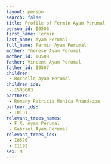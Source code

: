 ```yaml
---
layout: person
search: false
title: Profile of Fermin Ayam Perumal
person_id: I0506
first_name: Fermin
last_name: Ayam Perumal
full_name: Fermin Ayam Perumal
mother: Therese Ayam Perumal
mother_id: I0508
father: Vincent Ayam Perumal
father_id: I0507
children:
 - Rochelle Ayam Perumal
children_ids:
 - I500003
partners:
 - Romany Patricia Monica Anandappa
partner_ids:
 - I0131
relevant_trees_names:
 - F.X. Ayam Perumal
 - Gabriel Ayam Perumal
relevant_trees_ids:
 - I0576
 - I1192
sex: M
---
```


